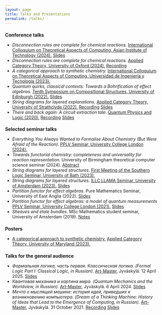 ```yaml
---
layout: page
title: Talks and Presentations
permalink: /talks/
---
```


<h1 style="text-align:left; font-size:110%;">
<b>Conference talks</b>
</h1>
<ul>
<li><i>Disconnection rules are complete for chemical reactions.</i> <a href="https://ictac2024.cs.ait.ac.th/">International Colloquium on Theoretical Aspects of Computing, Asian Institute of Technology (2024).</a> <a href="/files/ictac24-pres.pdf">Slides</a></li>
<li><i>Disconnection rules are complete for chemical reactions.</i> <a href="https://oxford24.github.io/">Applied Category Theory, University of Oxford (2024).</a> <a href="https://youtu.be/JdeDkUE92Uo?">Recording</a></li>
<li><i>A categorical approach to synthetic chemistry.</i> <a href="https://ictac2023.compsust.utec.edu.pe/">International Colloquium on Theoretical Aspects of Computing, Universidad de Ingeniería y Tecnología (2023).</a></li>
<li><i>Quantum quirks, classical contexts: Towards a Bohrification of effect algebras.</i> <a href="https://www.cl.cam.ac.uk/events/syco/10/">Tenth Symposium on Compositional Structures, University of Edinburgh (2022).</a> <a href="https://www.cl.cam.ac.uk/events/syco/10/slides/lobski.pdf">Slides</a></li>
<li><i>String diagrams for layered explanations.</i> <a href="https://msp.cis.strath.ac.uk/act2022/">Applied Category Theory, University of Strathclyde (2022).</a> <a href="https://youtu.be/iNdH_U-C1Nc?t=22803">Recording</a> <a href="/files/ACT22-pres.pdf">Slides</a></li>
<li><i>There and back again: A circuit extraction tale.</i> <a href="https://www.monoidal.net/paris2020/qpl/index.html">Quantum Physics and Logic (2020).</a> <a href="https://youtu.be/Orilw6ujWag">Recording</a> <a href="/files/zx-gflow.pdf">Slides</a></li>
</ul>


<h1 style="text-align:left; font-size:110%;">
<b>Selected seminar talks</b>
</h1>
<ul>
<li><i>Everything You Always Wanted to Formalise About Chemistry (But Were Afraid of the Reaction).</i> <a href="http://pplv.cs.ucl.ac.uk/pplv_research_seminar/">PPLV Seminar, University College London (2024).</a></li>
<li><i>Towards functorial chemistry: completeness and universality for reaction representation.</i> University of Birmingham theoretical computer science seminar (2024). <a href="https://researchseminars.org/talk/TheoryCSBham/7/">Abstract</a></li>
<li><i>String diagrams for layered structures.</i> <a href="https://t-powell.github.io/southern_logic_seminar/sls_bath.html">First Meeting of the Southern Logic Seminar, University of Bath (2023).</a></li>
<li><i>String diagrams for layered structures.</i> <a href="https://events.illc.uva.nl/llama/">ILLC LLAMA Seminar, University of Amsterdam (2023).</a> <a href="/files/LLAMA-pres.pdf">Slides</a></li>
<li><i>Partition functor for effect algebras</i>. Pure Mathematics Seminar, University of East Anglia (2022). <a href="/files/UEAseminar.pdf">Slides</a></li>
<li><i>Partition functor for effect algebras: a model of quantum measurements</i> <a href="http://pplv.cs.ucl.ac.uk/pplv_research_seminar/">PPLV Seminar, University College London (2021).</a> <a href="/files/PPLVseminar-effect.pdf">Slides</a></li>
<li><i>Sheaves and étale bundles.</i> MSc Mathematics student seminar, University of Amsterdam (2019). <a href="/files/a-note-on-sheaves.pdf">Notes</a></li>
</ul>

<h1 style="text-align:left; font-size:110%;">
<b>Posters</b>
</h1>
<ul>
<li><a href="/files/act23-poster.pdf">A categorical approach to synthetic chemistry.</a> <a href="https://act2023.github.io/">Applied Category Theory, University of Maryland (2023).</a></li>
</ul>


<h1 style="text-align:left; font-size:110%;">
<b>Talks for the general audience</b>
</h1>
<ul>
<li><i>Формальная логика, часть первая. Классическая логика. (Formal Logic Part I: Classical Logic, in Russian).</i> <a href="http://ru.art-master.fi/">Art-Master</a>, Jyv&auml;skyl&auml;. 12 April 2025. <a href="/files/SmArtMa-3.pdf">Slides</a></li>
<li><i>Квантовая механика и картина мира. (Quantum Mechanics and the Worldview, in Russian).</i> <a href="http://ru.art-master.fi/">Art-Master</a>, Jyv&auml;skyl&auml;. 6 April 2024. <a href="/files/SmArtMa-2.pdf">Slides</a></li>
<li><i>Мечта о мыслящей машине: история идей, приведших к возникновению компьютера. (Dream of a Thinking Machine: History of Ideas that Lead to the Emergence of Computing, in Russian).</i> <a href="http://ru.art-master.fi/">Art-Master</a>, Jyv&auml;skyl&auml;. 31 October 2021. <a href="https://tubedu.org/videos/watch/f1ba3808-0fab-49fa-aabe-fb691e79cd93">Recording</a> <a href="/files/SmArtMa.pdf">Slides</a></li>
</ul>
